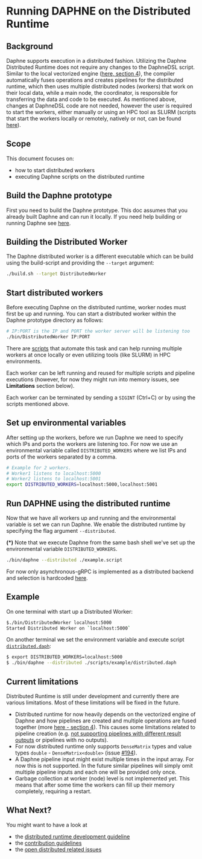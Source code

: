 <!--
Copyright 2021 The DAPHNE Consortium

Licensed under the Apache License, Version 2.0 (the "License");>
you may not use this file except in compliance with the License.
You may obtain a copy of the License at

    http://www.apache.org/licenses/LICENSE-2.0

Unless required by applicable law or agreed to in writing, software
distributed under the License is distributed on an "AS IS" BASIS,
WITHOUT WARRANTIES OR CONDITIONS OF ANY KIND, either express or implied.
See the License for the specific language governing permissions and
limitations under the License.
-->

# Running DAPHNE on the Distributed Runtime

## Background

Daphne supports execution in a distributed fashion. Utilizing the Daphne Distributed Runtime 
does not require any changes to the DaphneDSL script.
Similar to the local vectorized engine ([here, section 4](https://daphne-eu.eu/wp-content/uploads/2022/08/D2.2-Refined-System-Architecture.pdf)), the compiler automatically fuses operations and 
creates pipelines for the distributed runtime, which then 
uses multiple distributed nodes (workers) that work on their local data, while a main node, the coordinator, is responsible
for transferring the data and code to be executed. As mentioned above, changes at DaphneDSL 
code are not needed, however the user is required to start the workers, either manually or 
using an 
HPC tool as SLURM (scripts that start the workers locally or remotely, natively or not, can be found [here](/deploy)). 
<!-- TODO: add link to documentation. -->

##  Scope

This document focuses on:
- how to start distributed workers
- executing Daphne scripts on the distributed runtime


## Build the Daphne prototype

First you need to build the Daphne prototype. This doc assumes that you already built Daphne and can run it locally. If 
you need help building or running Daphne see [here](/doc/GettingStarted.md).

## Building the Distributed Worker

The Daphne distributed worker is a different executable which can be build using the build-script and providing the `--target` argument:
```bash
./build.sh --target DistributedWorker
```

## Start distributed workers

Before executing Daphne on the distributed runtime, worker nodes must first be up and running. You can start a distributed worker within the Daphne prototype directory as follows:

```bash
# IP:PORT is the IP and PORT the worker server will be listening too
./bin/DistributedWorker IP:PORT 
```

There are [scripts](/deploy) that automate this task and can help running multiple workers at once 
locally or even utilizing tools (like SLURM) in HPC environments.

Each worker can be left running and reused for multiple scripts and pipeline executions (however, for now they might run into memory issues, see **Limitations** section below).

Each worker can be terminated by sending a `SIGINT` (Ctrl+C) or by using the scripts mentioned above.

## Set up environmental variables

After setting up the workers, before we run Daphne we need to specify which IPs 
and ports the workers are listening too. For now we use an environmental variable called 
`DISTRIBUTED_WORKERS` where we list IPs and ports of the workers separated by a comma.

```bash
# Example for 2 workers.
# Worker1 listens to localhost:5000
# Worker2 listens to localhost:5001
export DISTRIBUTED_WORKERS=localhost:5000,localhost:5001
```

## Run DAPHNE using the distributed runtime

Now that we have all workers up and running and the environmental variable is set we can run Daphne. We enable the distributed runtime by specifying the flag argument `--distributed`.

**(*)** Note that we execute Daphne from the same bash shell we've set up the environmental variable  `DISTRIBUTED_WORKERS`.

```bash
./bin/daphne --distributed ./example.script
```

For now only asynchronous-gRPC is implemented as a distributed backend and selection is hardcoded [here](/src/runtime/distributed/coordinator/kernels/DistributedWrapper.h#L73). 
<!-- 
TODO: PR #436 provides support for MPI and implements a cli argument for selecting a distributed backend. This section will be updated once #436 is merged.
 -->

## Example

On one terminal with start up a Distributed Worker:
```bash
$./bin/DistributedWorker localhost:5000
Started Distributed Worker on `localhost:5000`
```

On another terminal we set the environment variable and execute script [`distributed.daph`](/scripts/examples/distributed.daph):
```bash
$ export DISTRIBUTED_WORKERS=localhost:5000
$ ./bin/daphne --distributed ./scripts/example/distributed.daph
```

## Current limitations

Distributed Runtime is still under development and currently there are various limitations. Most of these limitations will be fixed in the future.

- Distributed runtime for now heavily depends on the vectorized engine of Daphne and how pipelines are
created and multiple operations are fused together (more [here - section 4](https://daphne-eu.eu/wp-content/uploads/2022/08/D2.2-Refined-System-Architecture.pdf)). This causes some limitations related to pipeline creation (e.g. [not supporting pipelines with different result outputs](/issues/397) or pipelines with no outputs).
- For now distributed runtime only supports `DenseMatrix` types and value types `double` - `DenseMatrix<double>` (issue [#194](/issues/194)).
- A Daphne pipeline input might exist multiple times in the input array. For now this is not supported. In the future similar pipelines will simply omit multiple pipeline inputs and each one will be provided only once.
- Garbage collection at worker (node) level is not implemented yet. This means that after some time 
the workers can fill up their memory completely, requiring a restart. 


## What Next?

You might want to have a look at
- the [distributed runtime development guideline](/doc/development/ExtendingDistributedRuntime.md)
- the [contribution guidelines](/CONTRIBUTING.md)
- the [open distributed related issues](https://github.com/daphne-eu/daphne/issues?q=is%3Aopen+is%3Aissue+label%3ADistributed)
